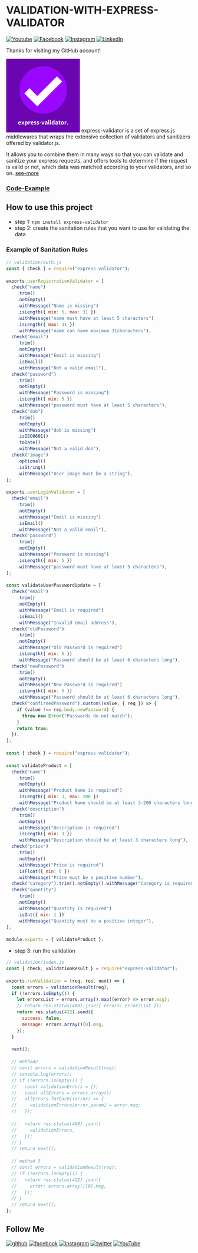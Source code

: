 # VALIDATION-WITH-EXPRESS-VALIDATOR

[![Youtube][youtube-shield]][youtube-url]
[![Facebook][facebook-shield]][facebook-url]
[![Instagram][instagram-shield]][instagram-url]
[![LinkedIn][linkedin-shield]][linkedin-url]

Thanks for visiting my GitHub account!

<img src ="screenshot/icon.png" height = "200px" width = "200px"/> express-validator is a set of express.js middlewares that wraps the extensive collection of validators and sanitizers offered by validator.js.

It allows you to combine them in many ways so that you can validate and sanitize your express requests, and offers tools to determine if the request is valid or not, which data was matched according to your validators, and so on. [see-more](https://express-validator.github.io/docs/)

### [Code-Example](https://github.com/learnwithfair/mern-ecommerce-electro-master)

## How to use this project

- step 1: `npm install express-validator`
- step 2: create the sanitation rules that you want to use for validating the data

### Example of Sanitation Rules

```js
// validation/auth.js
const { check } = require("express-validator");

exports.userRegistrationValidator = [
  check("name")
    .trim()
    .notEmpty()
    .withMessage("Name is missing")
    .isLength({ min: 5, max: 31 })
    .withMessage("name must have at least 5 characters")
    .isLength({ max: 31 })
    .withMessage("name can have maximum 31characters"),
  check("email")
    .trim()
    .notEmpty()
    .withMessage("Email is missing")
    .isEmail()
    .withMessage("Not a valid email"),
  check("password")
    .trim()
    .notEmpty()
    .withMessage("Password is missing")
    .isLength({ min: 5 })
    .withMessage("password must have at least 5 characters"),
  check("dob")
    .trim()
    .notEmpty()
    .withMessage("dob is missing")
    .isISO8601()
    .toDate()
    .withMessage("Not a valid dob"),
  check("image")
    .optional()
    .isString()
    .withMessage("User image must be a string"),
];

exports.userLoginValidator = [
  check("email")
    .trim()
    .notEmpty()
    .withMessage("Email is missing")
    .isEmail()
    .withMessage("Not a valid email"),
  check("password")
    .trim()
    .notEmpty()
    .withMessage("Password is missing")
    .isLength({ min: 5 })
    .withMessage("password must have at least 5 characters"),
];

const validateUserPasswordUpdate = [
  check("email")
    .trim()
    .notEmpty()
    .withMessage("Email is required")
    .isEmail()
    .withMessage("Invalid email address"),
  check("oldPassword")
    .trim()
    .notEmpty()
    .withMessage("Old Password is required")
    .isLength({ min: 6 })
    .withMessage("Password should be at least 6 characters long"),
  check("newPassword")
    .trim()
    .notEmpty()
    .withMessage("New Password is required")
    .isLength({ min: 6 })
    .withMessage("Password should be at least 6 characters long"),
  check("confirmedPassword").custom((value, { req }) => {
    if (value !== req.body.newPassword) {
      throw new Error("Passwords do not match");
    }
    return true;
  }),
];

const { check } = require("express-validator");

const validateProduct = [
  check("name")
    .trim()
    .notEmpty()
    .withMessage("Product Name is required")
    .isLength({ min: 3, max: 200 })
    .withMessage("Product Name should be at least 3-200 characters long"),
  check("description")
    .trim()
    .notEmpty()
    .withMessage("Description is required")
    .isLength({ min: 3 })
    .withMessage("Description should be at least 3 characters long"),
  check("price")
    .trim()
    .notEmpty()
    .withMessage("Price is required")
    .isFloat({ min: 0 })
    .withMessage("Price must be a positive number"),
  check("category").trim().notEmpty().withMessage("Category is required"),
  check("quantity")
    .trim()
    .notEmpty()
    .withMessage("Quantity is required")
    .isInt({ min: 1 })
    .withMessage("Quantity must be a positive integer"),
];

module.exports = { validateProduct };
```

- step 3: run the validation

```js
// validation/index.js
const { check, validationResult } = require("express-validator");

exports.runValidation = (req, res, next) => {
  const errors = validationResult(req);
  if (!errors.isEmpty()) {
    let errorsList = errors.array().map((error) => error.msg);
    // return res.status(400).json({ errors: errorsList });
    return res.status(422).send({
      success: false,
      message: errors.array()[0].msg,
    });
  }

  next();

  // method2
  // const errors = validationResult(req);
  // console.log(errors);
  // if (!errors.isEmpty()) {
  //   const validationErrors = {};
  //   const allErrors = errors.array();
  //   allErrors.forEach((error) => {
  //     validationErrors[error.param] = error.msg;
  //   });

  //   return res.status(400).json({
  //     validationErrors,
  //   });
  // }
  // return next();

  // method 3
  // const errors = validationResult(req);
  // if (!errors.isEmpty()) {
  //   return res.status(422).json({
  //     error: errors.array()[0].msg,
  //   });
  // }
  // return next();
};
```

## Follow Me

[<img src='https://cdn.jsdelivr.net/npm/simple-icons@3.0.1/icons/github.svg' alt='github' height='40'>](https://github.com/learnwithfair) [<img src='https://cdn.jsdelivr.net/npm/simple-icons@3.0.1/icons/facebook.svg' alt='facebook' height='40'>](https://www.facebook.com/learnwithfair/) [<img src='https://cdn.jsdelivr.net/npm/simple-icons@3.0.1/icons/instagram.svg' alt='instagram' height='40'>](https://www.instagram.com/learnwithfair/) [<img src='https://cdn.jsdelivr.net/npm/simple-icons@3.0.1/icons/twitter.svg' alt='twitter' height='40'>](https://www.twiter.com/learnwithfair/) [<img src='https://cdn.jsdelivr.net/npm/simple-icons@3.0.1/icons/youtube.svg' alt='YouTube' height='40'>](https://www.youtube.com/@learnwithfair)

<!-- MARKDOWN LINKS & IMAGES -->

[youtube-shield]: https://img.shields.io/badge/-Youtube-black.svg?style=flat-square&logo=youtube&color=555&logoColor=white
[youtube-url]: https://youtube.com/@learnwithfair
[facebook-shield]: https://img.shields.io/badge/-Facebook-black.svg?style=flat-square&logo=facebook&color=555&logoColor=white
[facebook-url]: https://facebook.com/learnwithfair
[instagram-shield]: https://img.shields.io/badge/-Instagram-black.svg?style=flat-square&logo=instagram&color=555&logoColor=white
[instagram-url]: https://instagram.com/learnwithfair
[linkedin-shield]: https://img.shields.io/badge/-LinkedIn-black.svg?style=flat-square&logo=linkedin&colorB=555
[linkedin-url]: https://linkedin.com/company/learnwithfair
